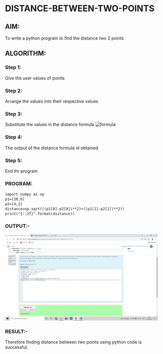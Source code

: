 # DISTANCE-BETWEEN-TWO-POINTS

## AIM:
To write a python program to find the distance two 2 points
## ALGORITHM:
### Step 1: 
Give the user values of points
### Step 2: 
Arrange the values into their respective values
### Step 3: 
Substitute the values in the distance formula  ![formula](/formula.jpg)
### Step 4: 
The output of the distance formula id obtained
### Step 5: 
End thr program
### PROGRAM:
~~~
import numpy as np
p1=[10,6]
p2=[4,2]
distance=np.sqrt(((p1[0]-p2[0])**2)+((p1[1]-p2[1])**2))
print("{:.2f}".format(distance))
~~~

### OUTPUT:-
![distance](/Distance.png)

### RESULT:-
Therefore finding distance between two points using python code is successful.
